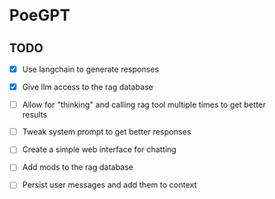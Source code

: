 # PoeGPT

## TODO

- [x] Use langchain to generate responses
- [x] Give llm access to the rag database
- [ ] Allow for "thinking" and calling rag tool multiple times to get better results
- [ ] Tweak system prompt to get better responses
- [ ] Create a simple web interface for chatting 
- [ ] Add mods to the rag database
- [ ] Persist user messages and add them to context

